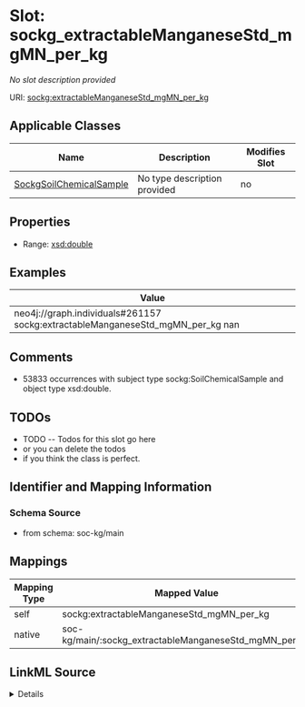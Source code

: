 

# Slot: sockg_extractableManganeseStd_mgMN_per_kg


_No slot description provided_





URI: [sockg:extractableManganeseStd_mgMN_per_kg](http://www.semanticweb.org/sockg/ontologies/2024/0/soil-carbon-ontology/extractableManganeseStd_mgMN_per_kg)



<!-- no inheritance hierarchy -->





## Applicable Classes

| Name | Description | Modifies Slot |
| --- | --- | --- |
| [SockgSoilChemicalSample](../classes/SockgSoilChemicalSample.md) | No type description provided |  no  |







## Properties

* Range: [xsd:double](http://www.w3.org/2001/XMLSchema#double)






## Examples

| Value |
| --- |
| neo4j://graph.individuals#261157 sockg:extractableManganeseStd_mgMN_per_kg nan |

## Comments

* 53833 occurrences with subject type sockg:SoilChemicalSample and object type xsd:double.

## TODOs

* TODO -- Todos for this slot go here
* or you can delete the todos
* if you think the class is perfect.

## Identifier and Mapping Information







### Schema Source


* from schema: soc-kg/main




## Mappings

| Mapping Type | Mapped Value |
| ---  | ---  |
| self | sockg:extractableManganeseStd_mgMN_per_kg |
| native | soc-kg/main/:sockg_extractableManganeseStd_mgMN_per_kg |




## LinkML Source

<details>
```yaml
name: sockg_extractableManganeseStd_mgMN_per_kg
description: No slot description provided
todos:
- TODO -- Todos for this slot go here
- or you can delete the todos
- if you think the class is perfect.
comments:
- 53833 occurrences with subject type sockg:SoilChemicalSample and object type xsd:double.
examples:
- value: neo4j://graph.individuals#261157 sockg:extractableManganeseStd_mgMN_per_kg
    nan
from_schema: soc-kg/main
rank: 1000
slot_uri: sockg:extractableManganeseStd_mgMN_per_kg
alias: sockg_extractableManganeseStd_mgMN_per_kg
domain_of:
- sockg_SoilChemicalSample
range: double

```
</details>